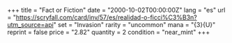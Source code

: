 +++
title = "Fact or Fiction"
date = "2000-10-02T00:00:00Z"
lang = "es"
url = "https://scryfall.com/card/inv/57/es/realidad-o-ficci%C3%B3n?utm_source=api"
set = "Invasion"
rarity = "uncommon"
mana = "{3}{U}"
reprint = false
price = "2.82"
quantity = 2
condition = "near_mint"
+++
